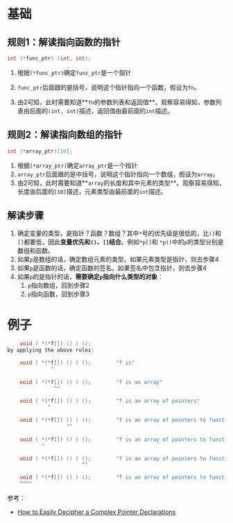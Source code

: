 # 基础

## 规则1：解读指向函数的指针 

```c
int (*func_ptr) (int, int);
```

1. 根据`(*func_ptr)`确定`func_ptr`是一个指针

2. `func_ptr`后面跟的是括号，说明这个指针指向一个函数，假设为`fn`。

3. 由2可知，此时需要知道**`fn`的参数列表和返回值**。观察容易得知，参数列表由后面的`(int, int)`描述，返回值由最前面的`int`描述。

   



## 规则2：解读指向数组的指针 

```c
int (*array_ptr)[10];
```

1. 根据`(*array_ptr)`确定`array_ptr`是一个指针
2. `array_ptr`后面跟的是中括号，说明这个指针指向一个数组，假设为`array`。
3. 由2可知，此时需要知道**`array`的长度和其中元素的类型**。观察容易得知，长度由后面的`[10]`描述，元素类型由最前面的`int`描述。



## 解读步骤

1. 确定变量的类型，是指针？函数？数组？其中`*`号的优先级是很低的，比`()`和`[]`都要低，因此**变量优先和`()`、`[]`结合**。例如`*p[]`和 `*p()`中的`p`的类型分别是数组和函数。
2. 如果`p`是数组的话，确定数组元素的类型。如果元素类型是指针，则去步骤4
3. 如果`p`是函数的话，确定函数的签名。如果签名中包含指针，则去步骤4
4. 如果`p`的是指针的话，**需要确定`p`指向什么类型的对象**：
   1. `p`指向数组，回到步骤2
   2. `p`指向函数，回到步骤3



# 例子

```cpp
    void ( *(*f[]) () ) ();  
by applying the above rules:  

    void ( *(*f[]) () ) ();        "f is"  
              ^  
   
    void ( *(*f[]) () ) ();        "f is an array"  
               ^^ 

    void ( *(*f[]) () ) ();        "f is an array of pointers" 
             ^    

    void ( *(*f[]) () ) ();        "f is an array of pointers to function"   
                   ^^     
 
    void ( *(*f[]) () ) ();        "f is an array of pointers to function returning pointer"
           ^   

    void ( *(*f[]) () ) ();        "f is an array of pointers to function returning pointer to function" 
                        ^^    

    void ( *(*f[]) () ) ();        "f is an array of pointers to function returning pointer to function returning `void`"  
    ^^^^
```



参考：

* [How to Easily Decipher a Complex Pointer Declarations](https://www.codementor.io/@dankhan/how-to-easily-decipher-complex-pointer-declarations-cpp-so24b66me)

  